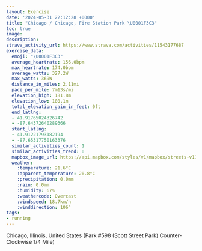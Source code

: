 ```yaml
---
layout: Exercise
date: '2024-05-31 22:12:28 +0000'
title: "Chicago / Chicago, Fire Station Park \U0001F3C3"
toc: true
image:
description:
strava_activity_url: https://www.strava.com/activities/11543177687
exercise_data:
  emoji: "\U0001F3C3"
  average_heartrate: 156.0bpm
  max_heartrate: 174.0bpm
  average_watts: 327.2W
  max_watts: 369W
  distance_in_miles: 2.11mi
  pace_per_mile: 7m13s/mi
  elevation_high: 181.8m
  elevation_low: 180.1m
  total_elevation_gain_in_feet: 0ft
  end_latlng:
  - 41.91765024326742
  - -87.64372640289366
  start_latlng:
  - 41.91221793182194
  - -87.65317750163376
  similar_activities_count: 1
  similar_activities_trend: 0
  mapbox_image_url: https://api.mapbox.com/styles/v1/mapbox/streets-v11/static/path-5+787af2-1.0(e%7Bx~F~l~uO%40aCAWIUAOb%40w%40r%40aA%5Cq%40Ju%40F%7DAFk%40BeIA%7BF%40_GGyDF%40JAZUJCb%40Fv%40%3FPDBPAr%40%40n%40Ap%40F%60BHXJJJH%5CDZ%3F%7C%40OJIP%5DDg%40EkCCWM%5DKKMGk%40ASBY%3F%5BJMJE%5EIXCP%40rA%3Fr%40FZJNVTPBlAALCPIT%5BDQ%40e%40EoBCs%40KUOOUGk%40Bo%40%3FYLO%5EGhABtABb%40H%5EFLTLZF%7C%40GZGNMNa%40BOA%5DCaCEa%40KSWQ%7B%40E%5BFS%40KDKHKVENAZ%40nC%40PDNRXTNJ%40v%40%3Fb%40GRKLWHa%40CgCAi%40IYYW%5BIS%3FYEoAA%5BGm%40A%7B%40%40WNO%40i%40I%5D%3FUCS%3Fi%40B%5DC%5DFo%40%40o%40%3Fg%40CqALa%40Gm%40F_%40Gc%40HUGk%40Dg%40Ec%40H%5BEsJL),pin-s-s+e5b22e(-87.65152,41.91171),pin-s-f+89ae00(-87.64369999999997,41.91667000000003)/auto/800x800?access_token=pk.eyJ1Ijoiam9zaGJlY2ttYW4iLCJhIjoiY205eWR2aDd1MWZ6djJrbXc4a3M0bWZleiJ9.XiG9OWkNcZk2QzjJbxLB4A
  weather:
    :temperature: 21.6°C
    :apparent_temperature: 20.8°C
    :precipitation: 0.0mm
    :rain: 0.0mm
    :humidity: 67%
    :weathercode: Overcast
    :windspeed: 18.7km/h
    :winddirection: 106°
tags:
- running
---
```

Chicago, Illinois, United States (Park #598 (Scott Street Park) Counter-Clockwise 1/4 Mile)
